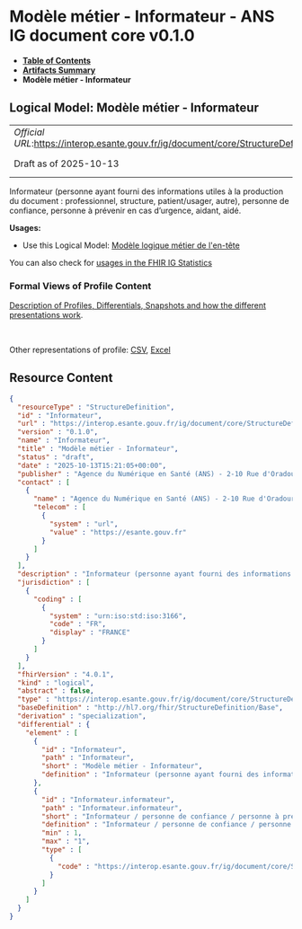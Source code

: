 # Modèle métier - Informateur - ANS IG document core v0.1.0

* [**Table of Contents**](toc.md)
* [**Artifacts Summary**](artifacts.md)
* **Modèle métier - Informateur**

## Logical Model: Modèle métier - Informateur 

| | |
| :--- | :--- |
| *Official URL*:https://interop.esante.gouv.fr/ig/document/core/StructureDefinition/Informateur | *Version*:0.1.0 |
| Draft as of 2025-10-13 | *Computable Name*:Informateur |

 
Informateur (personne ayant fourni des informations utiles à la production du document : professionnel, structure, patient/usager, autre), personne de confiance, personne à prévenir en cas d’urgence, aidant, aidé. 

**Usages:**

* Use this Logical Model: [Modèle logique métier de l'en-tête](StructureDefinition-EnteteDocument.md)

You can also check for [usages in the FHIR IG Statistics](https://packages2.fhir.org/xig/ans.document.fr.core|current/StructureDefinition/Informateur)

### Formal Views of Profile Content

 [Description of Profiles, Differentials, Snapshots and how the different presentations work](http://build.fhir.org/ig/FHIR/ig-guidance/readingIgs.html#structure-definitions). 

 

Other representations of profile: [CSV](StructureDefinition-Informateur.csv), [Excel](StructureDefinition-Informateur.xlsx) 



## Resource Content

```json
{
  "resourceType" : "StructureDefinition",
  "id" : "Informateur",
  "url" : "https://interop.esante.gouv.fr/ig/document/core/StructureDefinition/Informateur",
  "version" : "0.1.0",
  "name" : "Informateur",
  "title" : "Modèle métier - Informateur",
  "status" : "draft",
  "date" : "2025-10-13T15:21:05+00:00",
  "publisher" : "Agence du Numérique en Santé (ANS) - 2-10 Rue d'Oradour-sur-Glane, 75015 Paris",
  "contact" : [
    {
      "name" : "Agence du Numérique en Santé (ANS) - 2-10 Rue d'Oradour-sur-Glane, 75015 Paris",
      "telecom" : [
        {
          "system" : "url",
          "value" : "https://esante.gouv.fr"
        }
      ]
    }
  ],
  "description" : "Informateur (personne ayant fourni des informations utiles à la production du document : professionnel, structure, patient/usager, autre), personne de confiance, personne à prévenir en cas d'urgence, aidant, aidé.",
  "jurisdiction" : [
    {
      "coding" : [
        {
          "system" : "urn:iso:std:iso:3166",
          "code" : "FR",
          "display" : "FRANCE"
        }
      ]
    }
  ],
  "fhirVersion" : "4.0.1",
  "kind" : "logical",
  "abstract" : false,
  "type" : "https://interop.esante.gouv.fr/ig/document/core/StructureDefinition/Informateur",
  "baseDefinition" : "http://hl7.org/fhir/StructureDefinition/Base",
  "derivation" : "specialization",
  "differential" : {
    "element" : [
      {
        "id" : "Informateur",
        "path" : "Informateur",
        "short" : "Modèle métier - Informateur",
        "definition" : "Informateur (personne ayant fourni des informations utiles à la production du document : professionnel, structure, patient/usager, autre), personne de confiance, personne à prévenir en cas d'urgence, aidant, aidé."
      },
      {
        "id" : "Informateur.informateur",
        "path" : "Informateur.informateur",
        "short" : "Informateur / personne de confiance / personne à prévenir en cas d’urgence / aidant / personne aidée.",
        "definition" : "Informateur / personne de confiance / personne à prévenir en cas d’urgence / aidant / personne aidée.",
        "min" : 1,
        "max" : "1",
        "type" : [
          {
            "code" : "https://interop.esante.gouv.fr/ig/document/core/StructureDefinition/PersonneStructure"
          }
        ]
      }
    ]
  }
}

```
